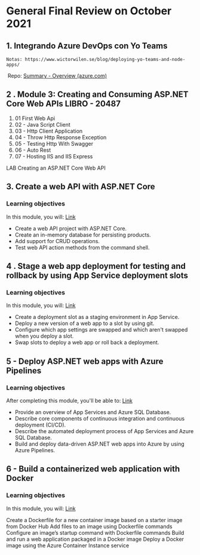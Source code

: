 # General Final Review on October 2021

## 1. Integrando Azure DevOps con Yo Teams

 	Notas: https://www.wictorwilen.se/blog/deploying-yo-teams-and-node-apps/

​	 Repo: [Summary - Overview (azure.com)](https://dev.azure.com/BrotonSmartLife/_git/Integracion%20Office%20DevOps)			


## 2 . Module 3: Creating and Consuming ASP.NET Core Web APIs LIBRO - 20487

1. 01 First Web Api
2. 02 - Java Script Client
3. 03 - Http Client Application
4. 04 - Throw Http Response Exception
5. 05 - Testing Http With Swagger
6. 06 - Auto Rest
7. 07 - Hosting IIS and IIS Express

LAB Creating an ASP.NET Core Web API



## 3. Create a web API with ASP.NET Core

### Learning objectives

In this module, you will: [Link](https://docs.microsoft.com/en-us/learn/modules/build-web-api-aspnet-core/)

- Create a web API project with ASP.NET Core.
- Create an in-memory database for persisting products.
- Add support for CRUD operations.
- Test web API action methods from the command shell.



## 4 . Stage a web app deployment for testing and rollback by using App Service deployment slots

### Learning objectives

In this module, you will: [Link](https://docs.microsoft.com/en-us/learn/modules/stage-deploy-app-service-deployment-slots/)

- Create a deployment slot as a staging environment in App Service.
- Deploy a new version of a web app to a slot by using git.
- Configure which app settings are swapped and which aren't swapped when you deploy a slot.
- Swap slots to deploy a web app or roll back a deployment.



## 5 - Deploy ASP.NET web apps with Azure Pipelines

### Learning objectives

After completing this module, you'll be able to: [Link](https://docs.microsoft.com/en-us/learn/modules/deploy-aspnet-apps-azure-app-service-pipelines/)

- Provide an overview of App Services and Azure SQL Database.
- Describe core components of continuous integration and continuous deployment (CI/CD).
- Describe the automated deployment process of App Services and Azure SQL Database.
- Build and deploy data-driven ASP.NET web apps into Azure by using Azure Pipelines.

## 6 - Build a containerized web application with Docker

### Learning objectives
In this module, you will: [Link](https://docs.microsoft.com/en-us/learn/modules/intro-to-containers/)

Create a Dockerfile for a new container image based on a starter image from Docker Hub
Add files to an image using Dockerfile commands
Configure an image’s startup command with Dockerfile commands
Build and run a web application packaged in a Docker image
Deploy a Docker image using the Azure Container Instance service